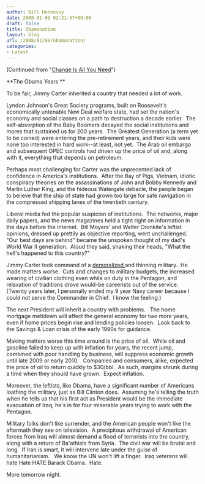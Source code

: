 ```yaml
---
author: Bill Hennessy
date: 2008-01-09 02:21:57+00:00
draft: false
title: Obamanation
layout: blog
url: /2008/01/08/obamanation/
categories:
- Latest
---
```


(Continued from "[Change Is All You Need](https://hennessysview.com/2008/01/07/change-is-all-you-need/)")

**The Obama Years **

To be fair, Jimmy Carter inherited a country that needed a lot of work.

Lyndon Johnson's Great Society programs, built on Roosevelt's economically untenable New Deal welfare state, had set the nation's economy and social classes on a path to destruction a decade earlier.  The self-absorption of the Baby Boomers decayed the social institutions and mores that sustained us for 200 years.  The Greatest Generation (a term yet to be coined) were entering the pre-retirement years, and their kids were none too interested in hard work--at least, not yet.  The Arab oil embargo and subsequent OPEC controls had driven up the price of oil and, along with it, everything that depends on petroleum.

Perhaps most challenging for Carter was the unprecented lack of confidence in America's institutions.  After the Bay of Pigs, Vietnam, idiotic conspiracy theories on the assassinations of John and Bobby Kennedy and Martin Luther King, and the hideous Watergate debacle, the people began to believe that the ship of state had grown too large for safe navigation in the compressed shipping lanes of the twentieth century.

Liberal media fed the popular suspicion of institutions.  The networks, major daily papers, and the news magazines held a tight right on information in the days before the internet.  Bill Moyers' and Walter Cronkite's leftist opinions, dressed up prettily as objective reporting, went unchallenged.  "Our best days are behind" became the unspoken thought of my dad's World War II generation.  Aloud they said, shaking their heads, "What the hell's happened to this country?"

Jimmy Carter took command of a [demoralized ](https://www.onenewsnow.com/2007/05/former_president_carter_rebuke.php)and thinning military.  He made matters worse.  Cuts and changes to military budgets, the increased wearing of civilian clothing even while on duty in the Pentagon, and relaxation of traditions drove would-be careerists out of the service.  (Twenty years later, I personally ended my 9 year Navy career because I could not serve the Commander in Chief.  I know the feeling.)

The next President will inherit a country with problems.   The home mortgage meltdown will affect the general economy for two more years, even if home prices begin rise and lending policies loosen.  Look back to the Savings & Loan crisis of the early 1990s for guidance.

Making matters worse this time around is the price of oil.  While oil and gasoline failed to keep up with inflation for years, the recent jump, combined with poor handling by business, will suppress economic growth until late 2009 or early 2010.   Companies and consumers, alike, expected the price of oil to return quickly to $30/bbl.  As such, margins shrunk during a time when they should have grown.  Expect inflation.

Moreover, the leftists, like Obama, have a significant number of Americans loathing the military, just as Bill Clinton does.  Assuming he's telling the truth when he tells us that his first act as President would be the immediate evacuation of Iraq, he's in for four miserable years trying to work with the Pentagon.

Military folks don't like surrender, and the American people won't like the aftermath they see on television.  A precipitous withdrawal of American forces from Iraq will almost demand a flood of terrorists into the country, along with a return of Ba'athists from Syria.  The civil war will be brutal and long.  If Iran is smart, it will intervene late under the guise of humanitarianism.   We know the UN won't lift a finger.  Iraq veterans will hate Hate HATE Barack Obama.  Hate.

More tomorrow night.
